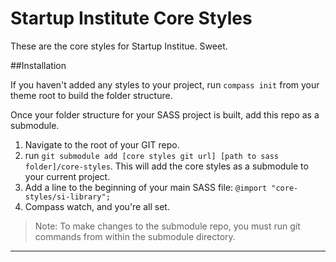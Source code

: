 # Startup Institute Core Styles
These are the core styles for Startup Institue. Sweet.


##Installation

If you haven't added any styles to your project, run `compass init` from your theme root to build the folder structure.

Once your folder structure for your SASS project is built, add this repo as a submodule.

1. Navigate to the root of your GIT repo.
2. run `git submodule add [core styles git url] [path to sass folder]/core-styles`. This will add the core styles as a submodule to your current project.
3. Add a line to the beginning of your main SASS file: `@import "core-styles/si-library";`
4. Compass watch, and you're all set.

> Note: To make changes to the submodule repo, you must run git commands from within the submodule directory.
---
